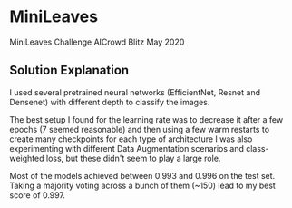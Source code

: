 # MiniLeaves
MiniLeaves Challenge AICrowd Blitz May 2020

## Solution Explanation

I used several pretrained neural networks (EfficientNet, Resnet and Densenet) with different depth to classify the images.

The best setup I found for the learning rate was to decrease it after a few epochs (7 seemed reasonable) and then using a few warm restarts to create many checkpoints for each type of architecture
I was also experimenting with different Data Augmentation scenarios and class-weighted loss, but these didn't seem to play a large role.

Most of the models achieved between 0.993 and 0.996 on the test set. Taking a majority voting across a bunch of them (~150) lead to my best score of 0.997.